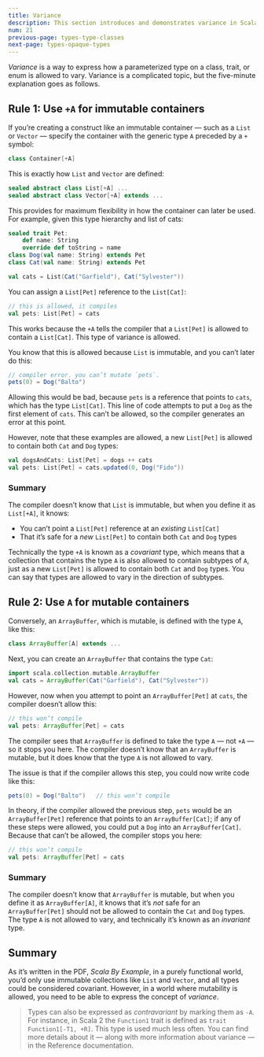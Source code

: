 ```yaml
---
title: Variance
description: This section introduces and demonstrates variance in Scala 3.
num: 21
previous-page: types-type-classes
next-page: types-opaque-types
---
```


*Variance* is a way to express how a parameterized type on a class, trait, or enum is allowed to vary. Variance is a complicated topic, but the five-minute explanation goes as follows.


## Rule 1: Use `+A` for immutable containers

If you’re creating a construct like an immutable container — such as a `List` or `Vector` — specify the container with the generic type `A` preceded by a `+` symbol:

```scala
class Container[+A]
```

This is exactly how `List` and `Vector` are defined:

```scala
sealed abstract class List[+A] ...
sealed abstract class Vector[+A] extends ...
```

This provides for maximum flexibility in how the container can later be used. For example, given this type hierarchy and list of cats:

```scala
sealed trait Pet:
    def name: String
    override def toString = name
class Dog(val name: String) extends Pet
class Cat(val name: String) extends Pet

val cats = List(Cat("Garfield"), Cat("Sylvester"))
```
<!-- val dogs = List(Dog("Fido"), Dog("Rover")) -->

You can assign a `List[Pet]` reference to the `List[Cat]`:

```scala
// this is allowed, it compiles
val pets: List[Pet] = cats
```

This works because the `+A` tells the compiler that a `List[Pet]` is allowed to contain a `List[Cat]`. This type of variance is allowed.

You know that this is allowed because `List` is immutable, and you can’t later do this:

```scala
// compiler error. you can’t mutate `pets`.
pets(0) = Dog("Balto")
```

Allowing this would be bad, because `pets` is a reference that points to `cats`, which has the type `List[Cat]`. This line of code attempts to put a `Dog` as the first element of `cats`. This can’t be allowed, so the compiler generates an error at this point.

However, note that these examples are allowed, a new `List[Pet]` is allowed to contain both `Cat` and `Dog` types:

```scala
val dogsAndCats: List[Pet] = dogs ++ cats
val pets: List[Pet] = cats.updated(0, Dog("Fido"))
```

### Summary

The compiler doesn’t know that `List` is immutable, but when you define it as `List[+A]`, it knows:

- You can’t point a `List[Pet]` reference at an *existing* `List[Cat]`
- That it’s safe for a *new* `List[Pet]` to contain both `Cat` and `Dog` types

Technically the type `+A` is known as a *covariant* type, which means that a collection that contains the type `A` is also allowed to contain subtypes of `A`, just as a new `List[Pet]` is allowed to contain both `Cat` and `Dog` types. You can say that types are allowed to vary in the direction of subtypes.



## Rule 2: Use `A` for mutable containers

Conversely, an `ArrayBuffer`, which is mutable, is defined with the type `A`, like this:

```scala
class ArrayBuffer[A] extends ...
```

Next, you can create an `ArrayBuffer` that contains the type `Cat`:

```scala
import scala.collection.mutable.ArrayBuffer
val cats = ArrayBuffer(Cat("Garfield"), Cat("Sylvester"))
```

However, now when you attempt to point an `ArrayBuffer[Pet]` at `cats`, the compiler doesn’t allow this:

```scala
// this won’t compile
val pets: ArrayBuffer[Pet] = cats
```

The compiler sees that `ArrayBuffer` is defined to take the type `A` — not `+A` — so it stops you here. The compiler doesn’t know that an `ArrayBuffer` is mutable, but it does know that the type `A` is not allowed to vary.

The issue is that if the compiler allows this step, you could now write code like this:

```scala
pets(0) = Dog("Balto")   // this won’t compile
```

In theory, if the compiler allowed the previous step, `pets` would be an `ArrayBuffer[Pet]` reference that points to an `ArrayBuffer[Cat]`; if any of these steps were allowed, you could put a `Dog` into an `ArrayBuffer[Cat]`. Because that can’t be allowed, the compiler stops you here:

```scala
// this won’t compile
val pets: ArrayBuffer[Pet] = cats
```

### Summary

The compiler doesn’t know that `ArrayBuffer` is mutable, but when you define it as `ArrayBuffer[A]`, it knows that it’s *not* safe for an `ArrayBuffer[Pet]` should not be allowed to contain the `Cat` and `Dog` types. The type `A` is not allowed to vary, and technically it’s known as an *invariant* type.



## Summary

As it’s written in the PDF, *Scala By Example*, in a purely functional world, you’d only use immutable collections like `List` and `Vector`, and all types could be considered covariant. However, in a world where mutability is allowed, you need to be able to express the concept of *variance*.

>Types can also be expressed as *contravariant* by marking them as `-A`. For instance, in Scala 2 the `Function1` trait is defined as `trait Function1[-T1, +R]`. This type is used much less often. You can find more details about it — along with more information about variance — in the Reference documentation.


